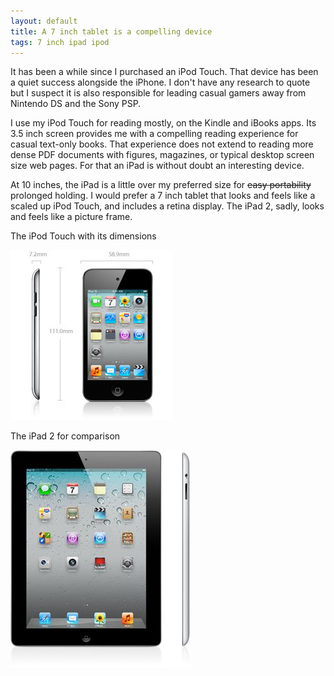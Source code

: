 ```yaml
---
layout: default
title: A 7 inch tablet is a compelling device
tags: 7 inch ipad ipod
---
```


It has been a while since I purchased an iPod Touch. That device has been a quiet success alongside the iPhone. I don't have any research to quote but I suspect it is also responsible for leading casual gamers away from Nintendo DS and the Sony PSP.

I use my iPod Touch for reading mostly, on the Kindle and iBooks apps. Its 3.5 inch screen provides me with a compelling reading experience for casual text-only books. That experience does not extend to reading more dense PDF documents with figures, magazines, or typical desktop screen size web pages. For that an iPad is without doubt an interesting device.

At 10 inches, the iPad is a little over my preferred size for ~~easy portability~~ prolonged holding. I would prefer a 7 inch tablet that looks and feels like a scaled up iPod Touch, and includes a retina display. The iPad 2, sadly, looks and feels like a picture frame.

The iPod Touch with its dimensions

![Dimensions](/assets/img/ipod-touch-dimensions.jpg)

The iPad 2 for comparison

![iPad 2](/assets/img/ipad-2.jpg)
